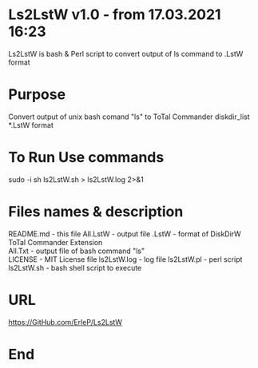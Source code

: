 # Ls2LstW v1.0 - from 17.03.2021 16:23

Ls2LstW is bash & Perl script to convert output of ls command to .LstW format

# Purpose

Convert output of unix bash comand "ls" to ToTal Commander diskdir_list \*.LstW format

# To Run Use commands

sudo -i
sh ls2LstW.sh > ls2LstW.log 2>&1

# Files names & description

README.md - this file
All.LstW - output file .LstW - format of DiskDirW ToTal Commander Extension  
All.Txt - output file of bash command "ls"  
LICENSE - MIT License file
ls2LstW.log - log file
ls2LstW.pl - perl script
ls2LstW.sh - bash shell script to execute

# URL

https://GitHub.com/ErleP/Ls2LstW

# End



